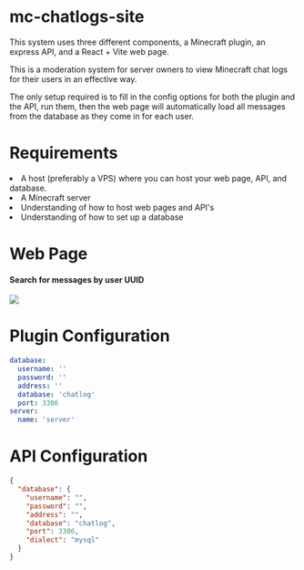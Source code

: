 # mc-chatlogs-site
This system uses three different components, a Minecraft plugin, an express API, and a React + Vite web page.

This is a moderation system for server owners to view Minecraft chat logs for their users in an effective way.

The only setup required is to fill in the config options for both the plugin and the API, run them, then the web page will automatically load all messages from the database as they come in for each user.

<h1>Requirements</h1>
<li> A host (preferably a VPS) where you can host your web page, API, and database.</li>
<li>A Minecraft server</li>
<li>Understanding of how to host web pages and API's</li>
<li>Understanding of how to set up a database</li>

<h1>Web Page</h1>
<h4>Search for messages by user UUID</h4>
<img src="https://i.imgur.com/VB0aEEW.png"/>

<h1>Plugin Configuration</h1>

```yml
database:
  username: ''
  password: ''
  address: ''
  database: 'chatlog'
  port: 3306
server:
  name: 'server'
```

<h1>API Configuration</h1>

```json
{
  "database": {
    "username": "",
    "password": "",
    "address": "",
    "database": "chatlog",
    "port": 3306,
    "dialect": "mysql"
  }
}
```

